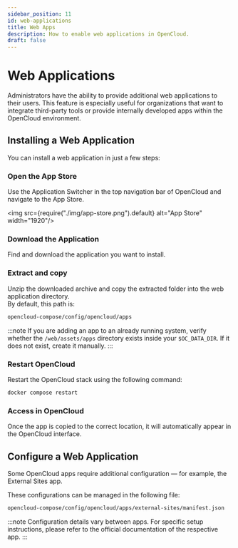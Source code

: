 ```yaml
---
sidebar_position: 11
id: web-applications
title: Web Apps
description: How to enable web applications in OpenCloud.
draft: false
---
```


# Web Applications

Administrators have the ability to provide additional web applications to their users. This feature is especially useful for organizations that want to integrate third-party tools or provide internally developed apps within the OpenCloud environment.

## Installing a Web Application

You can install a web application in just a few steps:

### Open the App Store

Use the Application Switcher in the top navigation bar of OpenCloud and navigate to the App Store.

<img src={require("./img/app-store.png").default} alt="App Store" width="1920"/>

### Download the Application

Find and download the application you want to install.

### Extract and copy

Unzip the downloaded archive and copy the extracted folder into the web application directory.  
By default, this path is:

```bash
opencloud-compose/config/opencloud/apps
```

:::note
If you are adding an app to an already running system, verify whether the `/web/assets/apps` directory exists inside your `$OC_DATA_DIR`.
If it does not exist, create it manually.
:::

### Restart OpenCloud

Restart the OpenCloud stack using the following command:

```bash
docker compose restart
```

### Access in OpenCloud

Once the app is copied to the correct location, it will automatically appear in the OpenCloud interface.

## Configure a Web Application

Some OpenCloud apps require additional configuration — for example, the External Sites app.

These configurations can be managed in the following file:

```bash
opencloud-compose/config/opencloud/apps/external-sites/manifest.json
```

:::note
Configuration details vary between apps.
For specific setup instructions, please refer to the official documentation of the respective app.
:::
